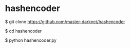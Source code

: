 # hashencoder

$ git clone https://github.com/master-darknet/hashencoder

$ cd hashencoder

$ python hashencoder.py
